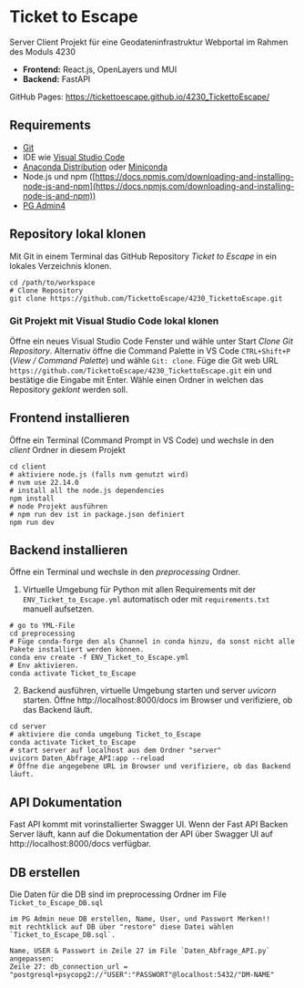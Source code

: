 # Ticket to Escape
Server Client Projekt für eine Geodateninfrastruktur Webportal im Rahmen des Moduls 4230

- **Frontend:** React.js, OpenLayers und MUI
- **Backend:** FastAPI

GitHub Pages: https://tickettoescape.github.io/4230_TickettoEscape/



## Requirements

- [Git](https://git-scm.com/)
- IDE wie [Visual Studio Code](https://code.visualstudio.com/) 
- [Anaconda Distribution](https://www.anaconda.com/products/distribution) oder [Miniconda](https://docs.conda.io/en/latest/miniconda.html)
- Node.js und npm ([https://docs.npmjs.com/downloading-and-installing-node-js-and-npm](https://docs.npmjs.com/downloading-and-installing-node-js-and-npm))
- [PG Admin4](https://www.pgadmin.org/download/)

## Repository lokal klonen
Mit Git in einem Terminal das GitHub Repository *Ticket to Escape* in ein lokales Verzeichnis klonen.

``` shell
cd /path/to/workspace
# Clone Repository 
git clone https://github.com/TickettoEscape/4230_TickettoEscape.git
```

### Git Projekt mit Visual Studio Code lokal klonen
Öffne ein neues Visual Studio Code Fenster und wähle unter Start *Clone Git Repository*. Alternativ öffne die Command Palette in VS Code `CTRL+Shift+P` (*View / Command Palette*) und wähle `Git: clone`. 
Füge die Git web URL `https://github.com/TickettoEscape/4230_TickettoEscape.git` ein und bestätige die Eingabe mit Enter. Wähle einen Ordner in welchen das Repository *geklont* werden soll.

## Frontend installieren
Öffne ein Terminal (Command Prompt in VS Code) und wechsle in den *client* Ordner in diesem Projekt

``` shell
cd client
# aktiviere node.js (falls nvm genutzt wird) 
# nvm use 22.14.0
# install all the node.js dependencies
npm install
# node Projekt ausführen
# npm run dev ist in package.json definiert
npm run dev
```

## Backend installieren
Öffne ein Terminal und wechsle in den *preprocessing* Ordner.
1. Virtuelle Umgebung für Python mit allen Requirements mit der `ENV_Ticket_to_Escape.yml` automatisch oder mit  `requirements.txt` manuell aufsetzen.

```shell
# go to YML-File
cd preprocessing
# Füge conda-forge den als Channel in conda hinzu, da sonst nicht alle Pakete installiert werden können.
conda env create -f ENV_Ticket_to_Escape.yml
# Env aktivieren.
conda activate Ticket_to_Escape
```

2. Backend ausführen, virtuelle Umgebung starten und server *uvicorn* starten. Öffne http://localhost:8000/docs  im Browser und verifiziere, ob das Backend läuft.
``` shell
cd server
# aktiviere die conda umgebung Ticket_to_Escape
conda activate Ticket_to_Escape
# start server auf localhost aus dem Ordner "server"
uvicorn Daten_Abfrage_API:app --reload
# Öffne die angegebene URL im Browser und verifiziere, ob das Backend läuft.
```

## API Dokumentation
Fast API kommt mit vorinstallierter Swagger UI. Wenn der Fast API Backen Server läuft, kann auf die Dokumentation der API über Swagger UI auf http://localhost:8000/docs verfügbar.


## DB erstellen
Die Daten für die DB sind im preprocessing Ordner im File `Ticket_to_Escape_DB.sql`
``` shell
im PG Admin neue DB erstellen, Name, User, und Passwort Merken!!
mit rechtklick auf DB über "restore" diese Datei wählen `Ticket_to_Escape_DB.sql`. 

Name, USER & Passwort in Zeile 27 im File `Daten_Abfrage_API.py` angepassen:
Zeile 27: db_connection_url = "postgresql+psycopg2://"USER":"PASSWORT"@localhost:5432/"DM-NAME"



```
